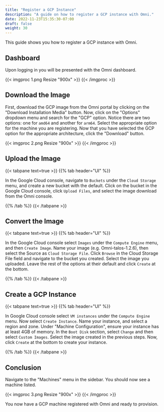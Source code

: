 ```yaml
---
title: "Register a GCP Instance"
description: "A guide on how to register a GCP instance with Omni."
date: 2022-11-23T15:35:30-07:00
draft: false
weight: 30
---
```


This guide shows you how to register a GCP instance with Omni.

## Dashboard

Upon logging in you will be presented with the Omni dashboard.

{{< imgproc 1.png Resize "900x" >}}
{{< /imgproc >}}

## Download the Image

First, download the GCP image from the Omni portal by clicking on the "Download Installation Media" button.
Now, click on the "Options" dropdown menu and search for the "GCP" option.
Notice there are two options: one for `amd64` and another for `arm64`.
Select the appropriate option for the machine you are registering.
Now that you have selected the GCP option for the appropriate architecture, click the "Download" button.

{{< imgproc 2.png Resize "900x" >}}
{{< /imgproc >}}

## Upload the Image

{{< tabpane text=true >}}
{{% tab header="UI" %}}

In the Google Cloud console, navigate to `Buckets` under the `Cloud Storage` menu, and create a new bucket with the default.
Click on the bucket in the Google Cloud console, click `Upload Files`, and select the image download from the Omni console.

{{% /tab %}}
{{< /tabpane >}}

## Convert the Image

{{< tabpane text=true >}}
{{% tab header="UI" %}}

In the Google Cloud console select `Images` under the `Compute Engine` menu, and then `Create Image`.
Name your image (e.g. Omni-talos-1.2.6), then select the Source as `Cloud Storage File`.
Click `Browse` in the Cloud Storage File field and navigate to the bucket you created.
Select the image you uploaded.
Leave the rest of the options at their default and click `Create` at the bottom.

{{% /tab %}}
{{< /tabpane >}}

## Create a GCP Instance

{{< tabpane text=true >}}
{{% tab header="UI" %}}

In Google Cloud console select `VM instances` under the `Compute Engine` menu.
Now select `Create Instance`.
Name your instance, and select a region and zone.
Under "Machine Configuration", ensure your instance has at least 4GB of memory.
In the `Boot Disk` section, select `Change` and then select `Custom Images`.
Select the image created in the previous steps.
Now, click `Create` at the bottom to create your instance.

{{% /tab %}}
{{< /tabpane >}}

## Conclusion

Navigate to the "Machines" menu in the sidebar.
You should now see a machine listed.

{{< imgproc 3.png Resize "900x" >}}
{{< /imgproc >}}

You now have a GCP machine registered with Omni and ready to provision.
